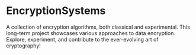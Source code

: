 # EncryptionSystems
A collection of encryption algorithms, both classical and experimental. This long-term project showcases various approaches to data encryption. Explore, experiment, and contribute to the ever-evolving art of cryptography!
